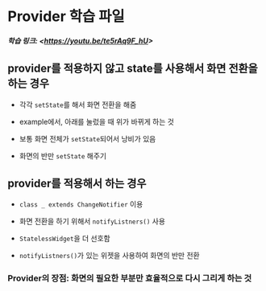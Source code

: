 # Provider 학습 파일

##### 학습 링크: <<https://youtu.be/te5rAq9F_hU>>

## __provider를 적용하지 않고 state를 사용해서 화면 전환을 하는 경우__

  * 각각 ```setState```를 해서 화면 전환을 해줌

  * example에서, 아래를 눌렀을 때 위가 바뀌게 하는 것
  
  * 보통 화면 전체가 ```setState```되어서 낭비가 있음

  * 화면의 반만 ```setState``` 해주기




## __provider를 적용해서 하는 경우__

  * ```class _ extends ChangeNotifier``` 이용
  
  * 화면 전환을 하기 위해서 ```notifyListners()``` 사용
  
  * ```StatelessWidget```을 더 선호함
  
  * ```notifyListners()```가 있는 위젯을 사용하여 화면의 반만 전환
  
### Provider의 장점: 화면의 필요한 부분만 효율적으로 다시 그리게 하는 것
